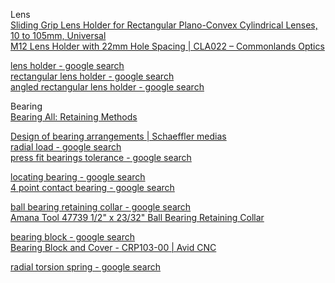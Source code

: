 Lens  
[Sliding Grip Lens Holder for Rectangular Plano-Convex Cylindrical Lenses, 10 to 105mm, Universal](https://www.ealingcatalog.com/sliding-grip-lens-holder-for-plano-convex-cylindrical-lenses-10-105mm-universal.html)  
[M12 Lens Holder with 22mm Hole Spacing | CLA022 – Commonlands Optics](https://commonlands.com/products/m12-lens-holder-22mm) 

[lens holder \- google search](https://www.google.com/search?sca_esv=f88deda7dad924b9&sxsrf=ADLYWIK0ZHj3zZWpw3u0ohrTHyybTJGvjg:1724622169462&q=lens+holder&udm=2&fbs=AEQNm0Aa4sjWe7Rqy32pFwRj0UkWxyMMuf0D-HOMEpzq2zertRy7G-dme1ONMLTCBvZzSlgLVHTbUXf-Vhlqq_TTBdLOGLbanNKtEKLOM9p2ad2PpzR9fBRxi4xEIKkmGMTNRyepSGF7sGKhp8w5kqh9kJC_XWP5in7sBWgJ09_gxM4jwY7-9H7cQ6A6uvB67hSaH2CYYKwEmbvWINNbxhHGDslYSWV2oQ&sa=X&ved=2ahUKEwiI9aCejpGIAxXMDTQIHeccBHgQtKgLegQIDxAB&biw=1536&bih=695&dpr=1.25#vhid=6A1AjSuruCo6AM&vssid=mosaic)   
[rectangular lens holder \- google search](https://www.google.com/search?q=rectangular+lens+holder&oq=square+lens+holder&gs_lcrp=EgZjaHJvbWUqCggBEAAYDxgWGB4yBggAEEUYOTIKCAEQABgPGBYYHjIICAIQABgWGB4yCAgDEAAYFhgeMg0IBBAAGIYDGIAEGIoFMg0IBRAAGIYDGIAEGIoFMg0IBhAAGIYDGIAEGIoFMg0IBxAAGIYDGIAEGIoFMg0ICBAAGIYDGIAEGIoFMgoICRAAGIAEGKIE0gEIMzY4MGowajeoAgiwAgE&sourceid=chrome&ie=UTF-8)   
[angled rectangular lens holder \- google search](https://www.google.com/search?sca_esv=a6c513174f2847c2&sxsrf=ADLYWIKdNxy0ulik7nm_nyK356PlCAl05Q:1724718801971&q=angled+rectangular+lens+holder&udm=2&fbs=AEQNm0AVbySjNxIXoj6bNaq7uSpw-2eW7KIQ8H4T_tEPJYsPzOi5GKsV0RKGmy84LfyUxrl-4_0AusV0IdjeUAdX2KBg7BmnGLOak5d-z-_u-BD5mN13FgBnNWDvju7R9DTlWNidOrJflM1JuVtiWYZDkHFOJzhjFWWukocdFSx3yN5TzfLggWRnI4Aa-8EhEIZUfHR_WMFwmbeNhwTWDi8XltL7qhh3uw&sa=X&ved=2ahUKEwjoqJ2c9pOIAxWHHzQIHaDsDFUQtKgLegQIDhAB&biw=1536&bih=695&dpr=1.25)  

Bearing  
[Bearing All: Retaining Methods](https://us.misumi-ec.com/blog/bearing-all-holding-mounting-methods/) 

[Design of bearing arrangements | Schaeffler medias](https://medias.schaeffler.us/en/design-of-bearing-arrangements#:~:text=Support%20of%20a%20shaft%20normally,crossed%20roller%20and%20slewing%20bearings)  
[radial load \- google search](https://www.google.com/search?sca_esv=573938817b929d14&sxsrf=ADLYWII9Yr3DGm7IWt7_9G0vkzh3ecsWeg:1724542842831&q=radial+load&udm=2&fbs=AEQNm0Aa4sjWe7Rqy32pFwRj0UkWd8nbOJfsBGGB5IQQO6L3J_86uWOeqwdnV0yaSF-x2jpXXSZVlK6C0YPjHbsLu8HQ1MVyaHqKqPniQ5XgHL2m7KlLXX5Thc_ZGDlaYczzNyRlov1-3_npZUD08MvorQJe7ynQ7QiIqOjZW4UExBEJq1Aol3p9uEv10tibkiD7S3UoMRgwTX-PJRDMJSFo4BGK8ubzfw&sa=X&ved=2ahUKEwjP3a_c5o6IAxVQGDQIHSuJCVAQtKgLegQIFxAB&biw=1536&bih=695&dpr=1.25#vhid=nP8VT8noAvtDoM&vssid=mosaic)    
[press fit bearings tolerance \- google search](https://www.google.com/search?q=press+fit+bearings+tolerance&oq=press+fit+bearings+tol&gs_lcrp=EgZjaHJvbWUqCAgBEAAYFhgeMgYIABBFGDkyCAgBEAAYFhgeMggIAhAAGBYYHjIICAMQABgWGB4yCAgEEAAYFhgeMggIBRAAGBYYHjIKCAYQABgPGBYYHjINCAcQABiGAxiABBiKBTIKCAgQABiABBiiBDIKCAkQABiABBiiBNIBCDQ3MzVqMGo5qAIAsAIB&sourceid=chrome&ie=UTF-8) 

[locating bearing \- google search](https://www.google.com/search?q=locating+bearing&oq=locating+bearing&gs_lcrp=EgZjaHJvbWUyCQgAEEUYORiABDIMCAEQABgUGIcCGIAEMgcIAhAAGIAEMggIAxAAGBYYHjIICAQQABgWGB4yCAgFEAAYFhgeMggIBhAAGBYYHjIKCAcQABgPGBYYHjIICAgQABgWGB4yCAgJEAAYFhge0gEIMTk2NmowajeoAgCwAgA&sourceid=chrome&ie=UTF-8)  
[4 point contact bearing \- google search](https://www.google.com/search?sca_esv=8618dfedb89d8974&sxsrf=ADLYWIIdhC9thOxpEzpyCt_6Ewr8bvkULg:1724564299266&q=4+point+contact+bearing&udm=2&fbs=AEQNm0Aa4sjWe7Rqy32pFwRj0UkWd8nbOJfsBGGB5IQQO6L3J03RPjGV0MznOJ6Likin94oGSh4l60tfPppA0C5BN3BoPIPZ4mO02288TWcC6nhc953r-iEY0Fnsc8p63NNuEo-_9lE3vw8_wlWQTOUoJiOaz96h-0idQ3ri-YSm1XM5OrXkpWcQFBioEOqIgZo9k77XCAGMfHUETSSqA9Acuma1rt2NRw&sa=X&ved=2ahUKEwigxMzTto-IAxVbODQIHagvGx0QtKgLegQIFBAB&biw=1536&bih=695&dpr=1.25#vhid=531bLYROawxSEM&vssid=mosaic)  

[ball bearing retaining collar \- google search](https://www.google.com/search?sca_esv=11f828c360292ccb&sxsrf=ADLYWILXBuwBmJ5OGC61QrU3Ic5pS3sG1g:1724452108488&q=ball+bearing+retaining+collar&udm=2&fbs=AEQNm0AVbySjNxIXoj6bNaq7uSpw-2eW7KIQ8H4T_tEPJYsPzOi5GKsV0RKGmy84LfyUxrl-4_0AusV0IdjeUAdX2KBg7BmnGLOak5d-z-_u-BD5mN13FgBnNWDvju7R9DTlWNidOrJflM1JuVtiWYZDkHFOJzhjFWWukocdFSx3yN5TzfLggWRnI4Aa-8EhEIZUfHR_WMFwmbeNhwTWDi8XltL7qhh3uw&sa=X&ved=2ahUKEwis7u7alIyIAxVrDTQIHXseIUMQtKgLegQIEhAB&biw=1536&bih=695&dpr=1.25#vhid=wkkRqZXl08aUwM&vssid=mosaic)   
[Amana Tool 47739 1/2" x 23/32" Ball Bearing Retaining Collar](https://www.circlesaw.com/Amana-Tool-47739-1-2-x-23-32-Ball-Bearing-Retaining-Collar) 

[bearing block \- google search](https://www.google.com/search?q=bearing+block&oq=bearing+block&gs_lcrp=EgZjaHJvbWUyCQgAEEUYORiABDIHCAEQABiABDIHCAIQABiABDIHCAMQABiABDIHCAQQABiABDIMCAUQABgUGIcCGIAEMgcIBhAAGIAEMgcIBxAAGIAEMgcICBAAGIAEMgcICRAAGIAE0gEIMjg2OWowajmoAgCwAgE&sourceid=chrome&ie=UTF-8)   
[Bearing Block and Cover \- CRP103-00 | Avid CNC](https://www.avidcnc.com/bearing-block-and-cover-p-29.html)  
   
[radial torsion spring \- google search](https://www.google.com/search?q=radial+torsion+spring&oq=radial+torsion&gs_lcrp=EgZjaHJvbWUqBwgAEAAYgAQyBwgAEAAYgAQyCQgBEEUYORiABDIKCAIQABgPGBYYHjIICAMQABgWGB4yCAgEEAAYFhgeMg0IBRAAGIYDGIAEGIoFMg0IBhAAGIYDGIAEGIoFMg0IBxAAGIYDGIAEGIoFMg0ICBAAGIYDGIAEGIoFMgoICRAAGIAEGKIE0gEINDM3N2owajeoAgCwAgA&sourceid=chrome&ie=UTF-8) 